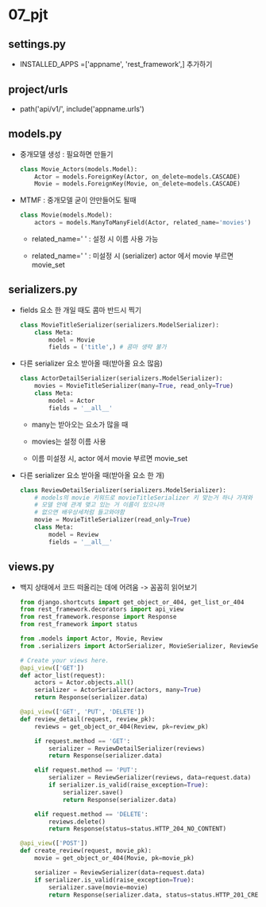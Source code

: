 # 07_pjt

## settings.py

- INSTALLED_APPS =['appname', 'rest_framework',] 추가하기

## project/urls

- path('api/v1/', include('appname.urls') 

## models.py

- 중개모델 생성 : 필요하면 만들기
  
  ```python
  class Movie_Actors(models.Model):
      Actor = models.ForeignKey(Actor, on_delete=models.CASCADE)
      Movie = models.ForeignKey(Movie, on_delete=models.CASCADE)
  ```

- MTMF : 중개모델 굳이 안만들어도 될때
  
  ```python
  class Movie(models.Model):
      actors = models.ManyToManyField(Actor, related_name='movies')
  ```
  
  - related_name=' ' : 설정 시 이름 사용 가능
  
  - related_name=' ' : 미설정 시 (serializer) actor 에서 movie 부르면 movie_set

## serializers.py

- fields 요소 한 개일 때도 콤마 반드시 찍기
  
  ```python
  class MovieTitleSerializer(serializers.ModelSerializer):
      class Meta:
          model = Movie
          fields = ('title',) # 콤마 생략 불가
  ```

- 다른 serializer 요소 받아올 때(받아올 요소 많음)
  
  ```python
  class ActorDetailSerializer(serializers.ModelSerializer):
      movies = MovieTitleSerializer(many=True, read_only=True)
      class Meta:
          model = Actor
          fields = '__all__'
  ```
  
  - many는 받아오는 요소가 많을 때
  
  - movies는 설정 이름 사용
  
  - 이름 미설정 시, actor 에서 movie 부르면 movie_set

- 다른 serializer 요소 받아올 때(받아올 요소 한 개)
  
  ```python
  class ReviewDetailSerializer(serializers.ModelSerializer):
      # models의 movie 키워드로 movieTitleSerializer 키 맞는거 하나 가져와
      # 모델 안에 관계 맺고 있는 거 이름이 있으니까
      # 없으면 배우상세처럼 들고와야함
      movie = MovieTitleSerializer(read_only=True)
      class Meta:
          model = Review
          fields = '__all__'
  ```

## views.py

- 백지 상태에서 코드 떠올리는 데에 어려움 -> 꼼꼼히 읽어보기
  
  ```python
  from django.shortcuts import get_object_or_404, get_list_or_404
  from rest_framework.decorators import api_view
  from rest_framework.response import Response
  from rest_framework import status
  
  from .models import Actor, Movie, Review
  from .serializers import ActorSerializer, MovieSerializer, ReviewSerializer, ActorDetailSerializer, MovieDetailSerializer, ReviewDetailSerializer
  
  # Create your views here.
  @api_view(['GET'])
  def actor_list(request):
      actors = Actor.objects.all()
      serializer = ActorSerializer(actors, many=True)
      return Response(serializer.data)
  
  @api_view(['GET', 'PUT', 'DELETE'])
  def review_detail(request, review_pk):
      reviews = get_object_or_404(Review, pk=review_pk)
  
      if request.method == 'GET':
          serializer = ReviewDetailSerializer(reviews)
          return Response(serializer.data)
  
      elif request.method == 'PUT':
          serializer = ReviewSerializer(reviews, data=request.data)
          if serializer.is_valid(raise_exception=True):
              serializer.save()
              return Response(serializer.data)
  
      elif request.method == 'DELETE':
          reviews.delete()
          return Response(status=status.HTTP_204_NO_CONTENT)
  
  @api_view(['POST'])
  def create_review(request, movie_pk):
      movie = get_object_or_404(Movie, pk=movie_pk)
  
      serializer = ReviewSerializer(data=request.data)
      if serializer.is_valid(raise_exception=True):
          serializer.save(movie=movie)
          return Response(serializer.data, status=status.HTTP_201_CREATED)
  ```
